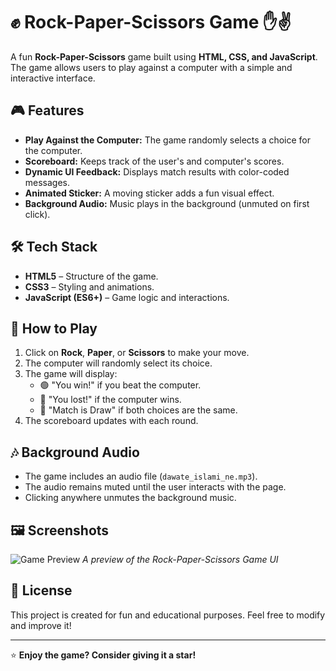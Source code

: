 # ✊ Rock-Paper-Scissors Game ✋✌️

A fun **Rock-Paper-Scissors** game built using **HTML, CSS, and JavaScript**. The game allows users to play against a computer with a simple and interactive interface.

## 🎮 Features
- **Play Against the Computer:** The game randomly selects a choice for the computer.
- **Scoreboard:** Keeps track of the user's and computer's scores.
- **Dynamic UI Feedback:** Displays match results with color-coded messages.
- **Animated Sticker:** A moving sticker adds a fun visual effect.
- **Background Audio:** Music plays in the background (unmuted on first click).

## 🛠 Tech Stack
- **HTML5** – Structure of the game.
- **CSS3** – Styling and animations.
- **JavaScript (ES6+)** – Game logic and interactions.

## 📌 How to Play
1. Click on **Rock**, **Paper**, or **Scissors** to make your move.
2. The computer will randomly select its choice.
3. The game will display:
   - 🟢 "You win!" if you beat the computer.
   - 🔴 "You lost!" if the computer wins.
   - 🔵 "Match is Draw" if both choices are the same.
4. The scoreboard updates with each round.

## 🎶 Background Audio
- The game includes an audio file (`dawate_islami_ne.mp3`).
- The audio remains muted until the user interacts with the page.
- Clicking anywhere unmutes the background music.

## 🖼 Screenshots
![Game Preview](https://via.placeholder.com/800x400)
*A preview of the Rock-Paper-Scissors Game UI*

## 📜 License
This project is created for fun and educational purposes. Feel free to modify and improve it!

---

⭐ **Enjoy the game? Consider giving it a star!**
